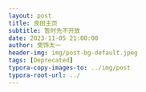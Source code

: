 ```yaml
---
layout: post
title: 良田主页
subtitle: 暂时先不开放
date: 2023-11-05 21:00:00
author: 雯饰太一
header-img: img/post-bg-default.jpeg
tags: [Deprecated]
typora-copy-images-to: ../img/post
typora-root-url: ../
---
```


